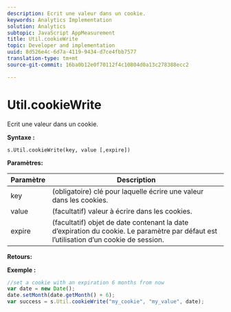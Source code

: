 ```yaml
---
description: Ecrit une valeur dans un cookie.
keywords: Analytics Implementation
solution: Analytics
subtopic: JavaScript AppMeasurement
title: Util.cookieWrite
topic: Developer and implementation
uuid: 8d526e4c-6d7a-4119-9434-d7ce4fbb7577
translation-type: tm+mt
source-git-commit: 16ba0b12e0f70112f4c10804d0a13c278388ecc2

---
```



# Util.cookieWrite

Ecrit une valeur dans un cookie.

**Syntaxe :**

```
s.Util.cookieWrite(key, value [,expire])
```

**Paramètres:**

| Paramètre | Description |
|---|---|
| key | (obligatoire) clé pour laquelle écrire une valeur dans les cookies. |
| value | (facultatif) valeur à écrire dans les cookies. |
| expire | (facultatif) objet de date contenant la date d’expiration du cookie. Le paramètre par défaut est l’utilisation d’un cookie de session. |

**Retours:**

**Exemple :**

```js
//set a cookie with an expiration 6 months from now 
var date = new Date(); 
date.setMonth(date.getMonth() + 6); 
var success = s.Util.cookieWrite("my_cookie", "my_value", date);
```

